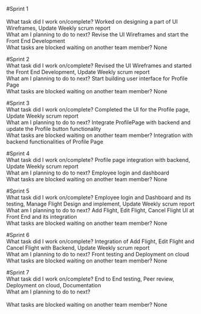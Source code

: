 #Sprint 1<br>	
	What task did I work on/complete?	                      Worked on designing a part of UI Wireframes, Update Weekly scrum report<br>
	What am I planning to do to next?	                      Revise the UI Wireframes and start the Front End Development<br>
	What tasks are blocked waiting on another team member?	None<br>
		
#Sprint 2	<br>
	What task did I work on/complete?	                      Revised the UI Wireframes and started the Front End Development, Update Weekly scrum report<br>
	What am I planning to do to next?		                    Start building user interface for Profile Page<br>
	What tasks are blocked waiting on another team member?	None<br>
		
#Sprint 3	<br>
	What task did I work on/complete?	                      Completed the UI for the Profile page, Update Weekly scrum report<br>
	What am I planning to do to next?	                      Integrate ProfilePage with backend and update the Profile button functionality<br>
	What tasks are blocked waiting on another team member?	Integration with backend functionalities of Profile Page<br>

#Sprint 4	<br>
	What task did I work on/complete?	                      Profile page integration with backend, Update Weekly scrum report <br>
	What am I planning to do to next?	                      Employee login and dashboard<br>
	What tasks are blocked waiting on another team member?	None<br>
		
#Sprint 5	<br>
	What task did I work on/complete?	                      Employee login and Dashboard and its testing, Manage Flight Design and implement, Update Weekly scrum report <br>
	What am I planning to do to next?	                      Add Flight, Edit Flight, Cancel Flight UI at Front End and its integration<br>
	What tasks are blocked waiting on another team member?	None<br>
		
#Sprint 6	<br>
	What task did I work on/complete?	                      Integration of Add Flight, Edit Flight and Cancel Flight with Backend, Update Weekly scrum report <br>
	What am I planning to do to next?	                      Front testing and Deployment on cloud<br>
	What tasks are blocked waiting on another team member?	None<br>
		
#Sprint 7	<br>
	What task did I work on/complete?	                      End to End testing, Peer review, Deployment on cloud, Documentation<br>
	What am I planning to do to next?<br>	
	What tasks are blocked waiting on another team member?	None<br>
